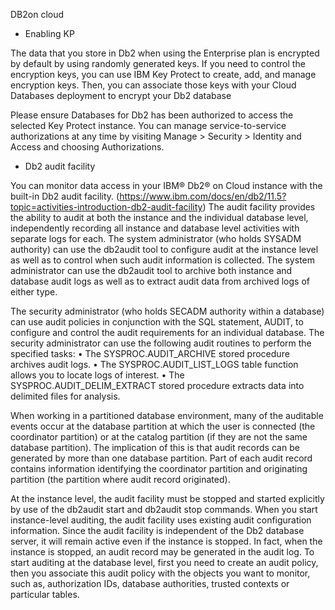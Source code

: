 


DB2on cloud



- Enabling KP

The data that you store in Db2 when using the Enterprise plan is encrypted by default by using randomly generated keys. If you need to control the encryption keys, you can use IBM Key Protect to create, add, and manage encryption keys. Then, you can associate those keys with your Cloud Databases deployment to encrypt your Db2 database

Please ensure Databases for Db2 has been authorized to access the selected Key Protect instance. You can manage service-to-service authorizations at any time by visiting Manage > Security > Identity and Access and choosing Authorizations.

- Db2 audit facility

You can monitor data access in your IBM® Db2® on Cloud instance with the built-in Db2 audit facility. (https://www.ibm.com/docs/en/db2/11.5?topic=activities-introduction-db2-audit-facility)
The audit facility provides the ability to audit at both the instance and the individual database level, independently recording all instance and database level activities with separate logs for each. The system administrator (who holds SYSADM authority) can use the db2audit tool to configure audit at the instance level as well as to control when such audit information is collected. The system administrator can use the db2audit tool to archive both instance and database audit logs as well as to extract audit data from archived logs of either type.

The security administrator (who holds SECADM authority within a database) can use audit policies in conjunction with the SQL statement, AUDIT, to configure and control the audit requirements for an individual database. The security administrator can use the following audit routines to perform the specified tasks:
•	The SYSPROC.AUDIT_ARCHIVE stored procedure archives audit logs.
•	The SYSPROC.AUDIT_LIST_LOGS table function allows you to locate logs of interest.
•	The SYSPROC.AUDIT_DELIM_EXTRACT stored procedure extracts data into delimited files for analysis.

When working in a partitioned database environment, many of the auditable events occur at the database partition at which the user is connected (the coordinator partition) or at the catalog partition (if they are not the same database partition). The implication of this is that audit records can be generated by more than one database partition. Part of each audit record contains information identifying the coordinator partition and originating partition (the partition where audit record originated).

At the instance level, the audit facility must be stopped and started explicitly by use of the db2audit start and db2audit stop commands. When you start instance-level auditing, the audit facility uses existing audit configuration information. Since the audit facility is independent of the Db2 database server, it will remain active even if the instance is stopped. In fact, when the instance is stopped, an audit record may be generated in the audit log. To start auditing at the database level, first you need to create an audit policy, then you associate this audit policy with the objects you want to monitor, such as, authorization IDs, database authorities, trusted contexts or particular tables.






